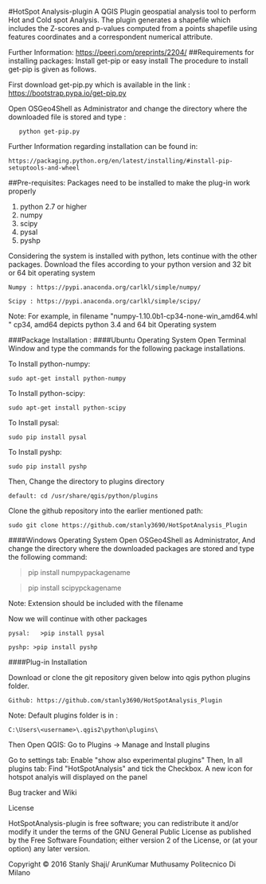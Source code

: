 #HotSpot Analysis-plugin
A QGIS Plugin geospatial analysis tool to perform Hot and Cold spot Analysis.
The plugin generates a shapefile which includes the Z-scores and p-values computed from a points shapefile using features coordinates and a correspondent numerical attribute.   

Further Information: https://peerj.com/preprints/2204/
##Requirements for installing packages:
Install get-pip or easy install 
The procedure to install get-pip is given as follows. 

First download get-pip.py which is available in the link :
https://bootstrap.pypa.io/get-pip.py

Open OSGeo4Shell as Administrator 
and change the directory where the downloaded file is stored and type :

`	
python get-pip.py
`

Further Information regarding installation can be found in: 

`
https://packaging.python.org/en/latest/installing/#install-pip-setuptools-and-wheel
`


##Pre-requisites: 
Packages need to be installed to make the plug-in work properly

1. python 2.7 or higher
2. numpy
3. scipy
4. pysal
5. pyshp
	
Considering the system is installed with python, lets continue with the other packages. 
Download the files according to your python version and 32 bit or 64 bit operating system

`
Numpy : https://pypi.anaconda.org/carlkl/simple/numpy/
`

`
Scipy : https://pypi.anaconda.org/carlkl/simple/scipy/
`

Note: For example, in filename "numpy-1.10.0b1-cp34-none-win_amd64.whl " cp34, amd64 depicts python 3.4 and 64 bit Operating system
		
###Package Installation :
####Ubuntu Operating System
Open Terminal Window and type the commands for the following package installations. 

To Install python-numpy:

`
sudo apt-get install python-numpy
`

To Install python-scipy:

`
sudo apt-get install python-scipy
`

To Install pysal:

`
sudo pip install pysal
`

To Install pyshp:

`
sudo pip install pyshp
`
	
Then, Change the directory to plugins directory

`
default: cd /usr/share/qgis/python/plugins
`

Clone the github repository into the earlier mentioned path:

`
sudo git clone https://github.com/stanly3690/HotSpotAnalysis_Plugin 
`


####Windows Operating System
Open OSGeo4Shell as Administrator, 
And change the directory where the downloaded packages are stored and 
type the following command:


> pip install numpypackagename


> pip install scipypckagename
				

Note:  Extension should be included with the filename


Now we will continue with other packages 

`
pysal:  
	>pip install pysal
`

`
	pyshp:
	>pip install pyshp
`

			
####Plug-in Installation

Download or clone the git repository given below into qgis python plugins folder.

`
Github: https://github.com/stanly3690/HotSpotAnalysis_Plugin
`

Note: Default plugins folder is in : 

`
C:\Users\<username>\.qgis2\python\plugins\
`

Then Open QGIS: Go to  Plugins -> Manage and Install plugins

Go to settings tab:  Enable "show also experimental plugins"
Then, In all plugins tab: Find "HotSpotAnalysis" and tick the Checkbox.
A new icon for hotspot analyis will displayed on the panel



Bug tracker and Wiki


License

HotSpotAnalysis-plugin is free software; you can redistribute it and/or modify it under the terms of the GNU General Public License as published by the Free Software Foundation; either version 2 of the License, or (at your option) any later version.

Copyright © 2016 Stanly Shaji/ ArunKumar Muthusamy Politecnico Di Milano
